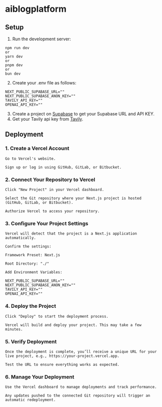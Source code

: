 # aiblogplatform
## Setup
1. Run the development server:
```
npm run dev
or
yarn dev
or
pnpm dev
or 
bun dev
```

2. Create your .env file as follows:
```
NEXT_PUBLIC_SUPABASE_URL=""
NEXT_PUBLIC_SUPABASE_ANON_KEY=""
TAVILY_API_KEY=""
OPENAI_API_KEY=""
```

3. Create a project on [Supabase](http://supabase.com/) to get your Supabase URL and API KEY.
4. Get your Tavily api key from [Tavily](https://app.tavily.com/home).

## Deployment

### 1. Create a Vercel Account
   
    Go to Vercel's website.
    
    Sign up or log in using GitHub, GitLab, or Bitbucket.

### 2. Connect Your Repository to Vercel
   
    Click "New Project" in your Vercel dashboard.
    
    Select the Git repository where your Next.js project is hosted (GitHub, GitLab, or Bitbucket).
    
    Authorize Vercel to access your repository.

### 3. Configure Your Project Settings
   
    Vercel will detect that the project is a Next.js application automatically.
    
    Confirm the settings:
    
    Framework Preset: Next.js
    
    Root Directory: "./"
    
    Add Environment Variables:
    
    NEXT_PUBLIC_SUPABASE_URL=""
    NEXT_PUBLIC_SUPABASE_ANON_KEY=""
    TAVILY_API_KEY=""
    OPENAI_API_KEY=""
  
### 4. Deploy the Project
   
    Click "Deploy" to start the deployment process.
    
    Vercel will build and deploy your project. This may take a few minutes.

### 5. Verify Deployment
    
    Once the deployment is complete, you’ll receive a unique URL for your live project, e.g., https://your-project.vercel.app.
    
    Test the URL to ensure everything works as expected.

### 6. Manage Your Deployment
    
    Use the Vercel dashboard to manage deployments and track performance.
    
    Any updates pushed to the connected Git repository will trigger an automatic redeployment.

